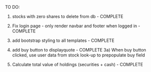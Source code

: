 TO DO:
1) stocks with zero shares to delete from db - COMPLETE

4) Fix login page - only render navbar and footer when logged in - COMPLETE

2) add bootstrap styling to all templates - COMPLETE

3) add buy button to displayquote - COMPLETE
    3a) When buy button clicked, use user data from stock look-up to prepopulate buy field

4) Calculate total value of holdings (securities + cash) - COMPLETE